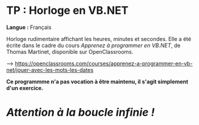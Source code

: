 # TP : Horloge en VB.NET

**Langue :** Français

Horloge rudimentaire affichant les heures, minutes et secondes.
Elle a été écrite dans le cadre du cours *Apprenez à programmer en VB.NET*, de Thomas Martinet, disponible sur OpenClassrooms.

--> https://openclassrooms.com/courses/apprenez-a-programmer-en-vb-net/jouer-avec-les-mots-les-dates

**Ce programmme n'a pas vocation à être maintenu, il s'agit simplement d'un exercice.**

# *Attention à la boucle infinie !*
